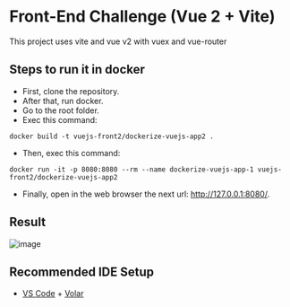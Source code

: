# Front-End Challenge (Vue 2 + Vite)

This project uses vite and vue v2 with vuex and vue-router

## Steps to run it in docker

- First, clone the repository.
- After that, run docker.
- Go to the root folder.
- Exec this command: 
 ```
 docker build -t vuejs-front2/dockerize-vuejs-app2 .
 ```
- Then, exec this command:
```
docker run -it -p 8080:8080 --rm --name dockerize-vuejs-app-1 vuejs-front2/dockerize-vuejs-app2
```
- Finally, open in the web browser the next url: http://127.0.0.1:8080/.

## Result

![image](https://user-images.githubusercontent.com/65001908/177004126-59ab1fc7-fc97-4389-9b0e-9ab0fe4b23fc.png)


## Recommended IDE Setup

- [VS Code](https://code.visualstudio.com/) + [Volar](https://marketplace.visualstudio.com/items?itemName=Vue.volar)
